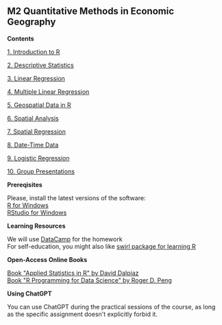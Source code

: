 ## M2 Quantitative Methods in Economic Geography

**Contents**   


[1. Introduction to R](1_intro.Rmd)

[2. Descriptive Statistics](2_descript.Rmd)

[3. Linear Regression](3_linear.Rmd)

[4. Multiple Linear Regression](4_multiple.Rmd)

[5. Geospatial Data in R](5_maps.Rmd)

[6. Spatial Analysis](6_spatial.Rmd)

[7. Spatial Regression](7_sp_regr.Rmd)

[8. Date-Time Data](8_time.Rmd)

[9. Logistic Regression](9_logistic.Rmd)

[10. Group Presentations](10_final.Rmd)


**Prereqisites**  


Please, install the latest versions of the software:   
[R for Windows](https://cran.r-project.org/bin/windows/base/)   
[RStudio for Windows](https://www.rstudio.com/products/rstudio/)


**Learning Resources**    


We will use [DataCamp](https://www.datacamp.com/courses) for the homework    
For self-education, you might also like [swirl package for learning R](https://swirlstats.com/)


**Open-Access Online Books**    


[Book "Applied Statistics in R" by David Dalpiaz](https://book.stat420.org)    
[Book "R Programming for Data Science" by Roger D. Peng](https://bookdown.org/rdpeng/rprogdatascience)

**Using ChatGPT**     

You can use ChatGPT during the practical sessions of the course, as long as the specific assignment doesn't explicitly forbid it.
